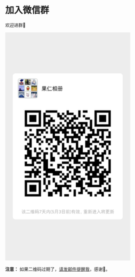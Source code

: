# 加入微信群

欢迎进群🎉

<img src='../imgs/mmqrcode1587862393201.png' width='400'/>

**注意：** 如果二维码过期了，<a href="mailto:liamju@163.com">请发邮件提醒我</a>，感谢🙏。